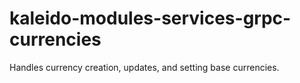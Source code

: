 # kaleido-modules-services-grpc-currencies
Handles currency creation, updates, and setting base currencies.
